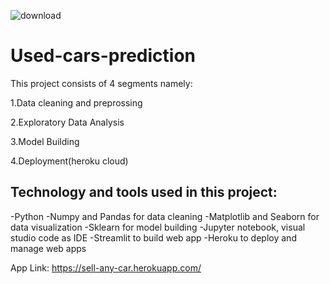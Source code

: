  ![download](https://user-images.githubusercontent.com/28493517/128543990-78bcb889-c7bd-44b7-b4be-3d458dce21fb.png)
# Used-cars-prediction
This project consists of 4 segments namely:

1.Data cleaning and preprossing 

2.Exploratory Data Analysis

3.Model Building

4.Deployment(heroku cloud)

## Technology and tools used in this project:
 -Python
 -Numpy and Pandas for data cleaning
 -Matplotlib and Seaborn for data visualization
 -Sklearn for model building
 -Jupyter notebook, visual studio code as IDE
 -Streamlit to build web app
 -Heroku to deploy and manage web apps

App Link: https://sell-any-car.herokuapp.com/
